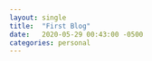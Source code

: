 ```yaml
---
layout: single
title:  "First Blog"
date:   2020-05-29 00:43:00 -0500
categories: personal
---
```



